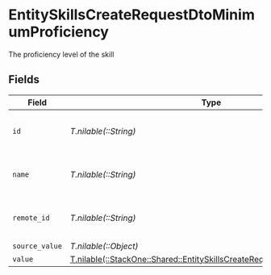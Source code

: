 # EntitySkillsCreateRequestDtoMinimumProficiency

The proficiency level of the skill


## Fields

| Field                                                                                                                                      | Type                                                                                                                                       | Required                                                                                                                                   | Description                                                                                                                                | Example                                                                                                                                    |
| ------------------------------------------------------------------------------------------------------------------------------------------ | ------------------------------------------------------------------------------------------------------------------------------------------ | ------------------------------------------------------------------------------------------------------------------------------------------ | ------------------------------------------------------------------------------------------------------------------------------------------ | ------------------------------------------------------------------------------------------------------------------------------------------ |
| `id`                                                                                                                                       | *T.nilable(::String)*                                                                                                                      | :heavy_minus_sign:                                                                                                                         | Unique identifier                                                                                                                          | 8187e5da-dc77-475e-9949-af0f1fa4e4e3                                                                                                       |
| `name`                                                                                                                                     | *T.nilable(::String)*                                                                                                                      | :heavy_minus_sign:                                                                                                                         | The name associated with this proficiency                                                                                                  | Expert                                                                                                                                     |
| `remote_id`                                                                                                                                | *T.nilable(::String)*                                                                                                                      | :heavy_minus_sign:                                                                                                                         | Provider's unique identifier                                                                                                               | 8187e5da-dc77-475e-9949-af0f1fa4e4e3                                                                                                       |
| `source_value`                                                                                                                             | *T.nilable(::Object)*                                                                                                                      | :heavy_minus_sign:                                                                                                                         | N/A                                                                                                                                        |                                                                                                                                            |
| `value`                                                                                                                                    | [T.nilable(::StackOne::Shared::EntitySkillsCreateRequestDtoSchemasValue)](../../models/shared/entityskillscreaterequestdtoschemasvalue.md) | :heavy_minus_sign:                                                                                                                         | N/A                                                                                                                                        |                                                                                                                                            |